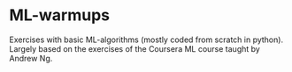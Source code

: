 # ML-warmups
Exercises with  basic ML-algorithms (mostly coded from scratch in python). Largely based on the exercises of the Coursera ML course taught by Andrew Ng. 
